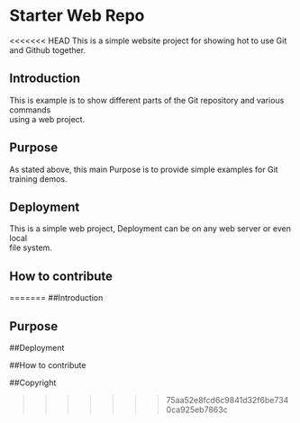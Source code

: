 # Starter Web Repo

<<<<<<< HEAD
This is a simple website project for
showing hot to use Git and Github together.

## Introduction

This is example is to show different parts
of the Git repository and various commands	
using a web project.

## Purpose

As stated above, this main Purpose is to 
provide simple examples for Git training
demos.

## Deployment


This is a simple web project, Deployment
can be on any web server or even local	
file system.

## How to contribute
=======
##Introduction

## Purpose

##Deployment


##How to contribute

##Copyright
>>>>>>> 75aa52e8fcd6c9841d32f6be7340ca925eb7863c
